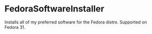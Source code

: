 # FedoraSoftwareInstaller

Installs all of my preferred software for the Fedora distro.
Supported on Fedora 31.
